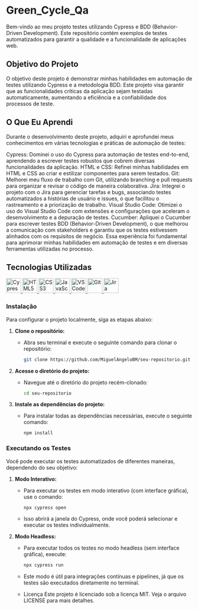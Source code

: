 # Green_Cycle_Qa

Bem-vindo ao meu projeto testes utilizando Cypress e BDD (Behavior-Driven Development). Este repositório contém exemplos de testes automatizados para garantir a qualidade e a funcionalidade de aplicações web.

## Objetivo do Projeto

O objetivo deste projeto é demonstrar minhas habilidades em automação de testes utilizando Cypress e a metodologia BDD. Este projeto visa garantir que as funcionalidades críticas da aplicação sejam testadas automaticamente, aumentando a eficiência e a confiabilidade dos processos de teste.

## O Que Eu Aprendi
Durante o desenvolvimento deste projeto, adquiri e aprofundei meus conhecimentos em várias tecnologias e práticas de automação de testes:

Cypress: Dominei o uso do Cypress para automação de testes end-to-end, aprendendo a escrever testes robustos que cobrem diversas funcionalidades da aplicação.
HTML e CSS: Refinei minhas habilidades em HTML e CSS ao criar e estilizar componentes para serem testados.
Git: Melhorei meu fluxo de trabalho com Git, utilizando branching e pull requests para organizar e revisar o código de maneira colaborativa.
Jira: Integrei o projeto com o Jira para gerenciar tarefas e bugs, associando testes automatizados a histórias de usuário e issues, o que facilitou o rastreamento e a priorização de trabalho.
Visual Studio Code: Otimizei o uso do Visual Studio Code com extensões e configurações que aceleram o desenvolvimento e a depuração de testes.
Cucumber: Apliquei o Cucumber para escrever testes BDD (Behavior-Driven Development), o que melhorou a comunicação com stakeholders e garantiu que os testes estivessem alinhados com os requisitos de negócio.
Essa experiência foi fundamental para aprimorar minhas habilidades em automação de testes e em diversas ferramentas utilizadas no processo.
## Tecnologias Utilizadas

  <!-- Cypress -->
  <a href="https://www.cypress.io/" target="_blank">
    <img src="https://cdn.jsdelivr.net/gh/devicons/devicon@latest/icons/cypressio/cypressio-original.svg" alt="Cypress" width="40" height="40"/>
  </a>
  <!-- HTML5 -->
  <a href="https://developer.mozilla.org/en-US/docs/Web/HTML" target="_blank">
    <img src="https://cdn.jsdelivr.net/gh/devicons/devicon@latest/icons/html5/html5-original.svg" alt="HTML5" width="40" height="40"/>
  </a>
   <!-- CSS3 -->
  <a href="https://developer.mozilla.org/en-US/docs/Web/CSS" target="_blank">
    <img src="https://cdn.jsdelivr.net/gh/devicons/devicon@latest/icons/css3/css3-original.svg" alt="CSS3" width="40" height="40"/>
  </a>
  <!-- JavaScript -->
  <a href="https://developer.mozilla.org/en-US/docs/Web/JavaScript" target="_blank">
    <img src="https://cdn.jsdelivr.net/gh/devicons/devicon@latest/icons/javascript/javascript-original.svg" alt="JavaScript" width="40" height="40"/>
  </a>
    <!-- VS Code -->
  <a href="https://code.visualstudio.com/" target="_blank">
    <img src="https://cdn.jsdelivr.net/gh/devicons/devicon@latest/icons/vscode/vscode-original.svg" alt="VS Code" width="40" height="40"/>
  </a>
    <!-- Git -->
  <a href="https://git-scm.com/" target="_blank">
    <img src="https://cdn.jsdelivr.net/gh/devicons/devicon@latest/icons/git/git-original.svg" alt="Git" width="40" height="40"/>
  </a> <!-- Jira -->
  <a href="https://www.atlassian.com/software/jira" target="_blank">
    <img src="https://cdn.jsdelivr.net/gh/devicons/devicon@latest/icons/jira/jira-original-wordmark.svg" alt="Jira" width="40" height="40"/>
  </a>
 
 ### Instalação

Para configurar o projeto localmente, siga as etapas abaixo:

1. **Clone o repositório:**
   - Abra seu terminal e execute o seguinte comando para clonar o repositório:

     ```bash
     git clone https://github.com/MiguelAngeloBM/seu-repositorio.git
     ```

2. **Acesse o diretório do projeto:**
   - Navegue até o diretório do projeto recém-clonado:

     ```bash
     cd seu-repositorio
     ```

3. **Instale as dependências do projeto:**
   - Para instalar todas as dependências necessárias, execute o seguinte comando:

     ```bash
     npm install
     ```

### Executando os Testes

Você pode executar os testes automatizados de diferentes maneiras, dependendo do seu objetivo:

1. **Modo Interativo:**
   - Para executar os testes em modo interativo (com interface gráfica), use o comando:

     ```bash
     npx cypress open
     ```

   - Isso abrirá a janela do Cypress, onde você poderá selecionar e executar os testes individualmente.

2. **Modo Headless:**
   - Para executar todos os testes no modo headless (sem interface gráfica), execute:

     ```bash
     npx cypress run
     ```

   - Este modo é útil para integrações contínuas e pipelines, já que os testes são executados diretamente no terminal.
  
   - Licença
Este projeto é licenciado sob a licença MIT. Veja o arquivo LICENSE para mais detalhes.





